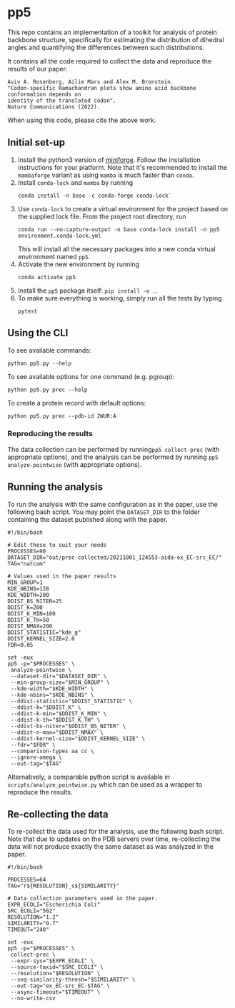 # pp5

This repo contains an implementation of a toolkit for analysis of protein backbone
structure, specifically for estimating the distribution of dihedral angles and
quantifying the differences between such distributions.

It contains all the code required to collect the data and reproduce the results of
our paper:

    Aviv A. Rosenberg, Ailie Marx and Alex M. Bronstein.
    "Codon-specific Ramachandran plots show amino acid backbone conformation depends on
    identity of the translated codon".
    Nature Communications (2022).

When using this code, please cite the above work.

## Initial set-up

1. Install the python3 version of [miniforge](https://github.com/conda-forge/miniforge).
   Follow the installation instructions for your platform. Note that it's
   recommended to install the `mambaforge` variant as using `mamba` is much faster than
   `conda`.
2. Install `conda-lock` and `mamba` by running
   ```shell
   conda install -n base -c conda-forge conda-lock`
   ```
3. Use `conda-lock` to create a virtual environment for the project based on the
   supplied lock file. From the project root directory, run
   ```shell
   conda run --no-capture-output -n base conda-lock install -n pp5 environment.conda-lock.yml
   ```
   This will install all the necessary packages into a new conda virtual
   environment named `pp5`.
4. Activate the new environment by running
   ```shell
   conda activate pp5
   ```
5. Install the `pp5` package itself: `pip install -e .`.
6. To make sure everything is working, simply run all the tests by typing
    ```shell
    pytest
    ```

## Using the CLI

To see available commands:
```shell script
python pp5.py --help
```

To see available options for one command (e.g. pgroup):
```shell script
python pp5.py prec --help
```

To create a protein record with default options:
```shell script
python pp5.py prec --pdb-id 2WUR:A
```

### Reproducing the results

The data collection can be performed by running`pp5 collect-prec` (with appropriate
options), and the analysis can be performed by running `pp5 analyze-pointwise` (with
appropriate options).

## Running the analysis

To run the analysis with the same configuration as in the paper, use the following
bash script. You may point the `DATASET_DIR` to the folder containing the dataset
published along with the paper.

```shell
#!/bin/bash

# Edit these to suit your needs
PROCESSES=90
DATASET_DIR="out/prec-collected/20211001_124553-aida-ex_EC-src_EC/"
TAG="natcom"

# Values used in the paper results
MIN_GROUP=1
KDE_NBINS=128
KDE_WIDTH=200
DDIST_BS_NITER=25
DDIST_K=200
DDIST_K_MIN=100
DDIST_K_TH=50
DDIST_NMAX=200
DDIST_STATISTIC="kde_g"
DDIST_KERNEL_SIZE=2.0
FDR=0.05

set -eux
pp5 -p="$PROCESSES" \
 analyze-pointwise \
 --dataset-dir="$DATASET_DIR" \
 --min-group-size="$MIN_GROUP" \
 --kde-width="$KDE_WIDTH" \
 --kde-nbins="$KDE_NBINS" \
 --ddist-statistic="$DDIST_STATISTIC" \
 --ddist-k="$DDIST_K" \
 --ddist-k-min="$DDIST_K_MIN" \
 --ddist-k-th="$DDIST_K_TH" \
 --ddist-bs-niter="$DDIST_BS_NITER" \
 --ddist-n-max="$DDIST_NMAX" \
 --ddist-kernel-size="$DDIST_KERNEL_SIZE" \
 --fdr="$FDR" \
 --comparison-types aa cc \
 --ignore-omega \
 --out-tag="$TAG"

```

Alternatively, a comparable python script is available in `scripts/analyze_pointwise.py`
which can be used as a wrapper to reproduce the results.

## Re-collecting the data

To re-collect the data used for the analysis, use the following bash script.
Note that due to updates on the PDB servers over time, re-collecting the data will not
produce exactly the same dataset as was analyzed in the paper.

```shell
#!/bin/bash

PROCESSES=64
TAG="r${RESOLUTION}_s${SIMILARITY}"

# Data collection parameters used in the paper.
EXPR_ECOLI="Escherichia Coli"
SRC_ECOLI="562"
RESOLUTION="1.2"
SIMILARITY="0.7"
TIMEOUT="240"

set -eux
pp5 -p="$PROCESSES" \
 collect-prec \
 --expr-sys="$EXPR_ECOLI" \
 --source-taxid="$SRC_ECOLI" \
 --resolution="$RESOLUTION" \
 --seq-similarity-thresh="$SIMILARITY" \
 --out-tag="ex_EC-src_EC-$TAG" \
 --async-timeout="$TIMEOUT" \
 --no-write-csv
```
